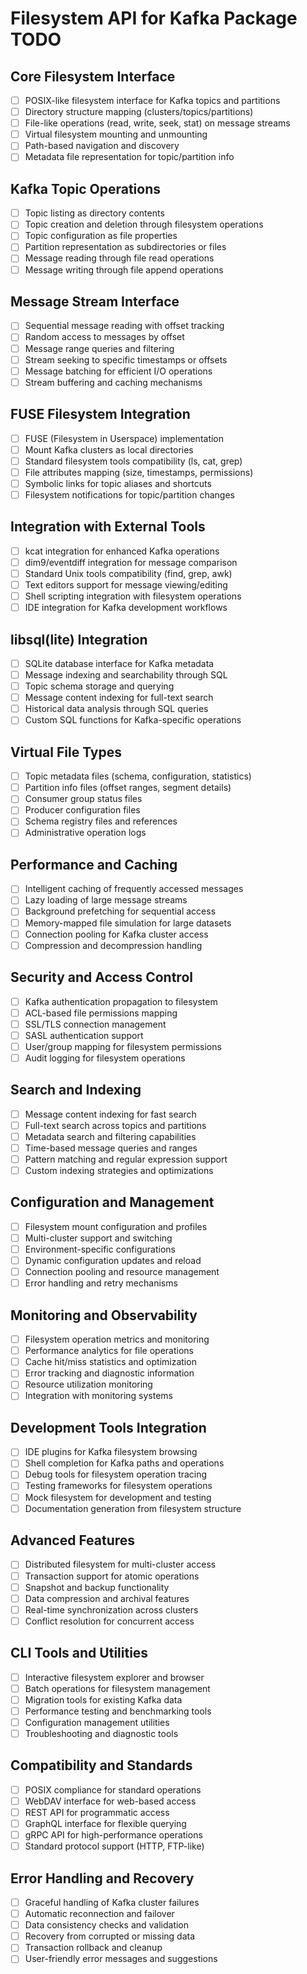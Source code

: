 # Filesystem API for Kafka Package TODO

## Core Filesystem Interface
- [ ] POSIX-like filesystem interface for Kafka topics and partitions
- [ ] Directory structure mapping (clusters/topics/partitions)
- [ ] File-like operations (read, write, seek, stat) on message streams
- [ ] Virtual filesystem mounting and unmounting
- [ ] Path-based navigation and discovery
- [ ] Metadata file representation for topic/partition info

## Kafka Topic Operations
- [ ] Topic listing as directory contents
- [ ] Topic creation and deletion through filesystem operations
- [ ] Topic configuration as file properties
- [ ] Partition representation as subdirectories or files
- [ ] Message reading through file read operations
- [ ] Message writing through file append operations

## Message Stream Interface
- [ ] Sequential message reading with offset tracking
- [ ] Random access to messages by offset
- [ ] Message range queries and filtering
- [ ] Stream seeking to specific timestamps or offsets
- [ ] Message batching for efficient I/O operations
- [ ] Stream buffering and caching mechanisms

## FUSE Filesystem Integration
- [ ] FUSE (Filesystem in Userspace) implementation
- [ ] Mount Kafka clusters as local directories
- [ ] Standard filesystem tools compatibility (ls, cat, grep)
- [ ] File attributes mapping (size, timestamps, permissions)
- [ ] Symbolic links for topic aliases and shortcuts
- [ ] Filesystem notifications for topic/partition changes

## Integration with External Tools
- [ ] kcat integration for enhanced Kafka operations
- [ ] dim9/eventdiff integration for message comparison
- [ ] Standard Unix tools compatibility (find, grep, awk)
- [ ] Text editors support for message viewing/editing
- [ ] Shell scripting integration with filesystem operations
- [ ] IDE integration for Kafka development workflows

## libsql(lite) Integration
- [ ] SQLite database interface for Kafka metadata
- [ ] Message indexing and searchability through SQL
- [ ] Topic schema storage and querying
- [ ] Message content indexing for full-text search
- [ ] Historical data analysis through SQL queries
- [ ] Custom SQL functions for Kafka-specific operations

## Virtual File Types
- [ ] Topic metadata files (schema, configuration, statistics)
- [ ] Partition info files (offset ranges, segment details)
- [ ] Consumer group status files
- [ ] Producer configuration files
- [ ] Schema registry files and references
- [ ] Administrative operation logs

## Performance and Caching
- [ ] Intelligent caching of frequently accessed messages
- [ ] Lazy loading of large message streams
- [ ] Background prefetching for sequential access
- [ ] Memory-mapped file simulation for large datasets
- [ ] Connection pooling for Kafka cluster access
- [ ] Compression and decompression handling

## Security and Access Control
- [ ] Kafka authentication propagation to filesystem
- [ ] ACL-based file permissions mapping
- [ ] SSL/TLS connection management
- [ ] SASL authentication support
- [ ] User/group mapping for filesystem permissions
- [ ] Audit logging for filesystem operations

## Search and Indexing
- [ ] Message content indexing for fast search
- [ ] Full-text search across topics and partitions
- [ ] Metadata search and filtering capabilities
- [ ] Time-based message queries and ranges
- [ ] Pattern matching and regular expression support
- [ ] Custom indexing strategies and optimizations

## Configuration and Management
- [ ] Filesystem mount configuration and profiles
- [ ] Multi-cluster support and switching
- [ ] Environment-specific configurations
- [ ] Dynamic configuration updates and reload
- [ ] Connection pooling and resource management
- [ ] Error handling and retry mechanisms

## Monitoring and Observability
- [ ] Filesystem operation metrics and monitoring
- [ ] Performance analytics for file operations
- [ ] Cache hit/miss statistics and optimization
- [ ] Error tracking and diagnostic information
- [ ] Resource utilization monitoring
- [ ] Integration with monitoring systems

## Development Tools Integration
- [ ] IDE plugins for Kafka filesystem browsing
- [ ] Shell completion for Kafka paths and operations
- [ ] Debug tools for filesystem operation tracing
- [ ] Testing frameworks for filesystem operations
- [ ] Mock filesystem for development and testing
- [ ] Documentation generation from filesystem structure

## Advanced Features
- [ ] Distributed filesystem for multi-cluster access
- [ ] Transaction support for atomic operations
- [ ] Snapshot and backup functionality
- [ ] Data compression and archival features
- [ ] Real-time synchronization across clusters
- [ ] Conflict resolution for concurrent access

## CLI Tools and Utilities
- [ ] Interactive filesystem explorer and browser
- [ ] Batch operations for filesystem management
- [ ] Migration tools for existing Kafka data
- [ ] Performance testing and benchmarking tools
- [ ] Configuration management utilities
- [ ] Troubleshooting and diagnostic tools

## Compatibility and Standards
- [ ] POSIX compliance for standard operations
- [ ] WebDAV interface for web-based access
- [ ] REST API for programmatic access
- [ ] GraphQL interface for flexible querying
- [ ] gRPC API for high-performance operations
- [ ] Standard protocol support (HTTP, FTP-like)

## Error Handling and Recovery
- [ ] Graceful handling of Kafka cluster failures
- [ ] Automatic reconnection and failover
- [ ] Data consistency checks and validation
- [ ] Recovery from corrupted or missing data
- [ ] Transaction rollback and cleanup
- [ ] User-friendly error messages and suggestions